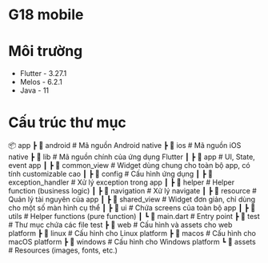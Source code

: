 # G18 mobile

# Môi trường
- Flutter - 3.27.1
- Melos - 6.2.1
- Java - 11

# Cấu trúc thư mục

📦 app
 ┣ 📂 android            # Mã nguồn Android native
 ┣ 📂 ios               # Mã nguồn iOS native
 ┣ 📂 lib               # Mã nguồn chính của ứng dụng Flutter
 ┃ ┣ 📂 app             # UI, State, event app
 ┃ ┣ 📂 common_view     # Widget dùng chung cho toàn bộ app, có tính customizable cao
 ┃ ┣ 📂 config          # Cấu hình ứng dụng
 ┃ ┣ 📂 exception_handler # Xử lý exception trong app
 ┃ ┣ 📂 helper          # Helper function (business logic)
 ┃ ┣ 📂 navigation      # Xử lý navigate
 ┃ ┣ 📂 resource        # Quản lý tài nguyên của app
 ┃ ┣ 📂 shared_view     # Widget đơn giản, chỉ dùng cho một số màn hình cụ thể
 ┃ ┣ 📂 ui              # Chứa screens của toàn bộ app
 ┃ ┣ 📂 utils           # Helper functions (pure function)
 ┃ ┗ 📄 main.dart       # Entry point
 ┣ 📂 test              # Thư mục chứa các file test
 ┣ 📂 web               # Cấu hình và assets cho web platform
 ┣ 📂 linux             # Cấu hình cho Linux platform
 ┣ 📂 macos             # Cấu hình cho macOS platform
 ┣ 📂 windows           # Cấu hình cho Windows platform
 ┗ 📂 assets            # Resources (images, fonts, etc.)
